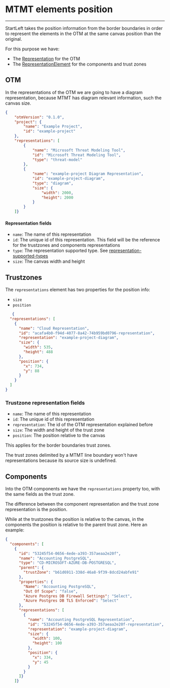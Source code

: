 # MTMT elements position

---

StartLeft takes the position information from the border boundaries
in order to represent the elements in the OTM at the same canvas position
than the original.

For this purpose we have:
 - The [Representation](https://github.com/iriusrisk/OpenThreatModel/blob/main/README.md#diagram)
for the OTM
 - The [RepresentationElement](https://github.com/iriusrisk/OpenThreatModel/blob/main/README.md#representation-element-for-diagram)
for the components and trust zones

## OTM
In the representations of the OTM we are going to have a diagram representation, because
MTMT has diagram relevant information, such the canvas size. 
```json
{
    "otmVersion": "0.1.0",
    "project": {
        "name": "Example Project",
        "id": "example-project"
    },
    "representations": [
        {
            "name": "Microsoft Threat Modeling Tool",
            "id": "Microsoft Threat Modeling Tool",
            "type": "threat-model"
        },
        {
            "name": "example-project Diagram Representation",
            "id": "example-project-diagram",
            "type": "diagram",
            "size": {
                "width": 2000,
                "height": 2000
            }
        }
    ]}
```

#### Representation fields
- `name`: The name of this representation
- `id`: The unique id of this representation. This field will be the reference for the 
trustzones and components representations
- `type`: The representation supported type. See [representation-supported-types](https://github.com/iriusrisk/OpenThreatModel/blob/main/README.md#representation-supported-types)
- `size`: The canvas width and height


## Trustzones

The `representations` element has two properties for the position info:

- `size`
- `position`

```json
   {
  "representations": [
    {
      "name": "Cloud Representation",
      "id": "acafa4b0-f94d-4077-8a42-74b959bd0796-representation",
      "representation": "example-project-diagram",
      "size": {
        "width": 535,
        "height": 488
      },
      "position": {
        "x": 734,
        "y": 88
      }
    }
  ]
}
```

### Trustzone representation fields
 - `name`: The name of this representation
 - `id`: The unique id of this representation
 - `representation`: The id of the OTM representation explained before
 - `size`: The width and height of the trust zone
 - `position`: The position relative to the canvas

This applies for the border boundaries trust zones.

The trust zones delimited by a MTMT line boundary won't have representations because 
its source size is undefined.


## Components

Into the OTM components we have the `representations` property too, with the same
fields as the trust zone.

The difference between the component representation and the trust zone representation
is the position.

While at the trustzones the position is relative to the canvas, 
in the components the position is relative to the parent trust zone.
Here an example:

```json
{
  "components": [
    {
      "id": "53245f54-0656-4ede-a393-357aeaa2e20f",
      "name": "Accounting PostgreSQL",
      "type": "CD-MICROSOFT-AZURE-DB-POSTGRESQL",
      "parent": {
        "trustZone": "b61d6911-338d-46a8-9f39-8dcd24abfe91"
      },
      "properties": {
        "Name": "Accounting PostgreSQL",
        "Out Of Scope": "false",
        "Azure Postgres DB Firewall Settings": "Select",
        "Azure Postgres DB TLS Enforced": "Select"
      },
      "representations": [
        {
          "name": "Accounting PostgreSQL Representation",
          "id": "53245f54-0656-4ede-a393-357aeaa2e20f-representation",
          "representation": "example-project-diagram",
          "size": {
            "width": 100,
            "height": 100
          },
          "position": {
            "x": 334,
            "y": 45
          }
        }
      ]}
    ]}
```
